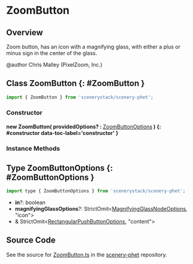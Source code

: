 # ZoomButton

## Overview

Zoom button, has an icon with a magnifying glass, with either a plus or minus sign in the center of the glass.

@author Chris Malley (PixelZoom, Inc.)

## Class ZoomButton {: #ZoomButton }


```js
import { ZoomButton } from 'scenerystack/scenery-phet';
```
### Constructor

#### new ZoomButton( providedOptions? : <span style="font-weight: 400;">[ZoomButtonOptions](../scenery-phet/ZoomButton.md#ZoomButtonOptions)</span> ) {: #constructor data-toc-label='constructor' }

### Instance Methods





## Type ZoomButtonOptions {: #ZoomButtonOptions }


```js
import type { ZoomButtonOptions } from 'scenerystack/scenery-phet';
```


- **in**?: <span style="color: hsla(calc(var(--md-hue) + 180deg),80%,40%,1);">boolean</span>
- **magnifyingGlassOptions**?: StrictOmit&lt;[MagnifyingGlassNodeOptions](../scenery-phet/MagnifyingGlassNode.md#MagnifyingGlassNodeOptions), "icon"&gt;
- &amp; StrictOmit&lt;[RectangularPushButtonOptions](../sun/RectangularPushButton.md#RectangularPushButtonOptions), "content"&gt;




## Source Code

See the source for [ZoomButton.ts](https://github.com/phetsims/scenery-phet/blob/main/js/buttons/ZoomButton.ts) in the [scenery-phet](https://github.com/phetsims/scenery-phet) repository.

